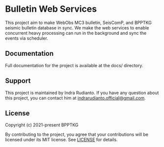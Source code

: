 # Bulletin Web Services

This project aim to make WebObs MC3 bulletin, SeisComP, and BPPTKG seismic
bulletin database in sync. We make the web services to enable concurrent heavy
processing can run in the background and sync the events via scheduler.

## Documentation

Full documentation for the project is available at the docs/ directory.

## Support

This project is maintained by Indra Rudianto. If you have any question about
this project, you can contact him at <indrarudianto.official@gmail.com>.

## License

Copyright (c) 2021-present BPPTKG

By contributing to the project, you agree that your contributions will be
licensed under its MIT license. See
[LICENSE](https://gitlab.com/bpptkg/bulletin/-/blob/main/LICENSE) for details.
